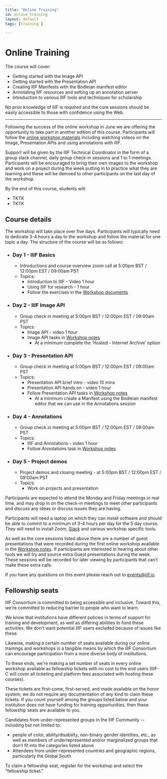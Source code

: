 ```yaml
---
title: "Online Training"
id: online_training
layout: default
tags: [training ]

---
```


# Online Training

The course will cover:

*   Getting started with the Image API
*   Getting started with the Presentation API
  *   Creating IIIF Manifests with the Bodleian manifest editor
*   Annotating IIIF resources and setting up an annotation server
*   Introduction to various IIIF tools and techniques for scholarship

No prior knowledge of IIIF is required and the core sessions should be easily accessible to those with confidence using the Web.

---

Following the success of the online workshop in June we are offering the opportunity to take part in another edition of this course. Participants will follow the [online workshop materials](https://training.iiif.io/iiif-online-workshop/) including watching videos on the Image, Presentation APIs and using annotations with IIIF.  

Support will be given by the IIIF Technical Coordinator in the form of a group slack channel, daily group check-in sessions and 1 to 1 meetings. Participants will be encouraged to bring their own images to the workshop and work on a project during the week putting in to practice what they are learning and these will be demoed to other participants on the last day of the workshop.

By the end of this course, students will:
- TKTK
- TKTK

## Course details

The workshop will take place over five days. Participants will typically need to dedicate 3-4 hours a day to the workshop and follow the material for one topic a day. The structure of the course will be as follows:

*  ### Day 1 - **IIIF Basics**
    *   Introductions and course overview zoom call at 5:00pm BST / 12:00pm EST / 09:00am PST
    *   Topics:
        *   Introduction to IIIF - Video 1 hour
        *   Using IIIF for research - 1 hour
        *   Follow the exercises in the [Workshop documents](https://training.iiif.io/iiif-online-workshop/day-one/IIIFforResearch.html)
*   ### Day 2  - **IIIF Image API**
    *   Group check in meeting  at 5:00pm BST / 12:00pm EST / 09:00am PST
    *   Topics:
        *   Image API  - video 1 hour
        *   Image API tasks in [Workshop notes](https://training.iiif.io/iiif-online-workshop/day-two/)
            *   At a minimum complete the ‘Hosted - Internet Archive’ option
*   ### Day 3 - **Presentation API**
    *   Group check in meeting at 5:00pm BST / 12:00pm EST / 09:00am PST
    *   Topics:
        *   Presentation API brief intro - video 10 mins
        *   Presentation API hands on - video 1 hour
        *   Follow Presentation API tasks in [Workshop notes](https://training.iiif.io/iiif-online-workshop/day-three/chrome-web-server/)  
            *   At a minimum create a Manifest using the Bodleian manifest editor that we can use in the Annotations session
*   ### Day 4 - **Annotations**
    *   Group check in meeting at 5:00pm BST / 12:00pm EST / 09:00am PST
    *   Topics:
        *   IIIF and Annotations - video 1 hour
        *   Follow Annotations task in [Workshop notes](https://training.iiif.io/iiif-online-workshop/day-four/annotations-and-annotation-lists.html)
*   ### Day 5 - **Project demos**
    *   Project demos and closing meeting - at 5:00pm BST / 12:00pm EST / 09:00am PST
    *   Topics:
        *   Work on projects and presentation

Participants are expected to attend the Monday and Friday meetings in real time, and may drop in on the check-in meetings to meet other participants and discuss any ideas or discuss issues they are having.

Participants will need a laptop on which they can install software and should be able to commit to a minimum of 3-4 hours per day for the 5 day course. They will need to install Zoom, [Slack](https://slack.com/intl/en-gb/) and various workshop specific tools.

As well as the core sessions listed above there are a number of guest presentations that were recorded during the first online workshop available in the [Workshop notes](https://training.iiif.io/iiif-online-workshop/GuestPresentations.html). If participants are interested in hearing about other tools we will try and source extra Guest presentations during the week. These sessions will be recorded for later viewing by participants that can’t make these extra calls.

If you have any questions on this event please reach out to <events@iiif.io>.


## Fellowship seats

IIIF Consortium is committed to being accessible and inclusive. Toward this, we're committed to reducing barrier to people who want to learn.

We know that institutions have different policies in terms of support for training and development, as well as differing abilities to fund these activities. We don't want potential IIIF users excluded because of issues like these.

Likewise, making a certain number of seats available during our online trainings and workshops is a tangible means by which the IIIF Consortium can encourage participation from a more diverse body of institutions.

To these ends, we're making a set number of seats in every online workshop available as fellowship tickets with no cost to the end users (IIIF-C will cover all ticketing and platform fees associated with hosting these courses).

These tickets are first-come, first-served, and made available on the honor system; we do not require any documentation of any kind to claim these tickets. If you count yourself among the groups listed below and your institution does not have funding for training opportunities, then these fellowship seats are available to you.

Candidates from under-represented groups in the IIIF Community -- including but not limited to:
- people of color, ability/disability, non-binary gender identities, etc., as well as members of underrepresented and/or marginalized groups that don’t fit into the categories listed above
- Attendees from under-represented countries and geographic regions, particularly the Global South

To claim a fellowship seat, register for the workshop and select the "fellowship ticket."

